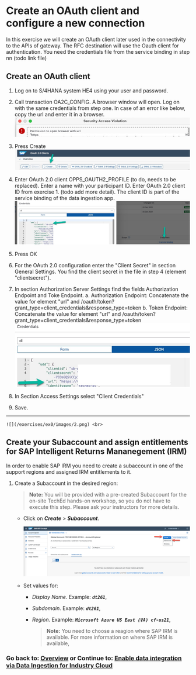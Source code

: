 # Create an OAuth client and configure a new connection

In this exercise we will create an OAuth client later used in the connectivity to the APIs of gateway. The RFC destination will use the Oauth client for authentication. You need the credentials file from the service binding in step nn (todo link file)

## Create an OAuth client

1. Log on to S/4HANA system HE4 using your user and password.

2. Call transaction OA2C_CONFIG. A browser window will open. Log on with the same credentials from step one. In case of an error like below, copy the url and enter it in a browser.<br>![](/exercises/ex4/images/teched_error1.jpg)
3. Press Create<br>![](/exercises/ex4/images/teched2.jpg)
4. Enter OAuth 2.0 client OPPS_OAUTH2_PROFILE (to do, needs to be replaced). Enter a name with your participant ID. Enter OAuth 2.0 client ID from exercise 1. (todo add more detail). The client ID is part of the service binding of the data ingestion app.
![](/exercises/ex4/images/teched5.jpg)
5. Press OK
6. For the OAuth 2.0 configuration enter the "Client Secret" in section General Settings. You find the client secret in the file in step 4 (element "clientsecret").   
7. In section Authorization Server Settings find the fields Authorization Endpoint and Toke Endpoint.
   a. Authorization Endpoint: Concatenate the value for element "url" and /oauth/token?grant_type=client_credentials&response_type=token
   b. Token Endpoint: Concatenate the value for element "url" and /oauth/token?grant_type=client_credentials&response_type=token ![](/exercises/ex4/images/teched8.jpg)
8. In Section Access Settings select "Client Credentials"
9.  Save.



*****





    ![](/exercises/ex0/images/2.png) <br>

## Create your Subaccount and assign entitlements for SAP Intelligent Returns Mananegement (IRM)

In order to enable SAP IRM you need to create a subaccount in one of the support regions and assigned IRM entitlements to it.

1. Create a Subaccount in the desired region:
    > **Note:** You will be provided with a pre-created Subaccount for the on-site TechEd hands-on workshop, so you do not have to execute this step. Please ask your instructors for more details.

    - Click on **_Create_** > ***Subaccount***.

      ![](/exercises/ex0/images/3.png)
   
    - Set values for:
      - *Display Name*. Example: ***`dt261`***,
      - *Subdomain*. Example: ***`dt261`***, 
      - *Region*. Example: ***`Microsoft Azure US East (VA) cf-us21`***, 

        > **Note:** You need to choose a reagion where SAP IRM is available. For more information on where SAP IRM is available, 

### Go back to: [**Overview**](../../README.md) or Continue to: [**Enable data integration via Data Ingestion for Industry Cloud**](../ex1/README.md)